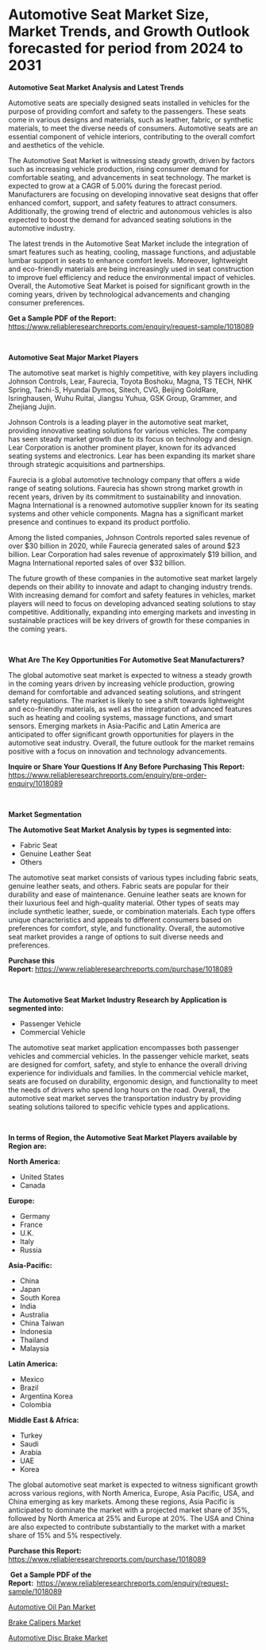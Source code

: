 <p><h1>Automotive Seat Market Size, Market Trends, and Growth Outlook forecasted for period from 2024 to 2031</h1></p><p><strong>Automotive Seat Market Analysis and Latest Trends</strong></p>
<p><p>Automotive seats are specially designed seats installed in vehicles for the purpose of providing comfort and safety to the passengers. These seats come in various designs and materials, such as leather, fabric, or synthetic materials, to meet the diverse needs of consumers. Automotive seats are an essential component of vehicle interiors, contributing to the overall comfort and aesthetics of the vehicle.</p><p>The Automotive Seat Market is witnessing steady growth, driven by factors such as increasing vehicle production, rising consumer demand for comfortable seating, and advancements in seat technology. The market is expected to grow at a CAGR of 5.00% during the forecast period. Manufacturers are focusing on developing innovative seat designs that offer enhanced comfort, support, and safety features to attract consumers. Additionally, the growing trend of electric and autonomous vehicles is also expected to boost the demand for advanced seating solutions in the automotive industry.</p><p>The latest trends in the Automotive Seat Market include the integration of smart features such as heating, cooling, massage functions, and adjustable lumbar support in seats to enhance comfort levels. Moreover, lightweight and eco-friendly materials are being increasingly used in seat construction to improve fuel efficiency and reduce the environmental impact of vehicles. Overall, the Automotive Seat Market is poised for significant growth in the coming years, driven by technological advancements and changing consumer preferences.</p></p>
<p><strong>Get a Sample PDF of the Report:&nbsp;</strong> <a href="https://www.reliableresearchreports.com/enquiry/request-sample/1018089">https://www.reliableresearchreports.com/enquiry/request-sample/1018089</a></p>
<p>&nbsp;</p>
<p><strong>Automotive Seat Major Market Players</strong></p>
<p><p>The automotive seat market is highly competitive, with key players including Johnson Controls, Lear, Faurecia, Toyota Boshoku, Magna, TS TECH, NHK Spring, Tachi-S, Hyundai Dymos, Sitech, CVG, Beijing GoldRare, Isringhausen, Wuhu Ruitai, Jiangsu Yuhua, GSK Group, Grammer, and Zhejiang Jujin.</p><p>Johnson Controls is a leading player in the automotive seat market, providing innovative seating solutions for various vehicles. The company has seen steady market growth due to its focus on technology and design. Lear Corporation is another prominent player, known for its advanced seating systems and electronics. Lear has been expanding its market share through strategic acquisitions and partnerships.</p><p>Faurecia is a global automotive technology company that offers a wide range of seating solutions. Faurecia has shown strong market growth in recent years, driven by its commitment to sustainability and innovation. Magna International is a renowned automotive supplier known for its seating systems and other vehicle components. Magna has a significant market presence and continues to expand its product portfolio.</p><p>Among the listed companies, Johnson Controls reported sales revenue of over $30 billion in 2020, while Faurecia generated sales of around $23 billion. Lear Corporation had sales revenue of approximately $19 billion, and Magna International reported sales of over $32 billion.</p><p>The future growth of these companies in the automotive seat market largely depends on their ability to innovate and adapt to changing industry trends. With increasing demand for comfort and safety features in vehicles, market players will need to focus on developing advanced seating solutions to stay competitive. Additionally, expanding into emerging markets and investing in sustainable practices will be key drivers of growth for these companies in the coming years.</p></p>
<p>&nbsp;</p>
<p><strong>What Are The Key Opportunities For Automotive Seat Manufacturers?</strong></p>
<p><p>The global automotive seat market is expected to witness a steady growth in the coming years driven by increasing vehicle production, growing demand for comfortable and advanced seating solutions, and stringent safety regulations. The market is likely to see a shift towards lightweight and eco-friendly materials, as well as the integration of advanced features such as heating and cooling systems, massage functions, and smart sensors. Emerging markets in Asia-Pacific and Latin America are anticipated to offer significant growth opportunities for players in the automotive seat industry. Overall, the future outlook for the market remains positive with a focus on innovation and technology advancements.</p></p>
<p><strong>Inquire or Share Your Questions If Any Before Purchasing This Report:</strong> <a href="https://www.reliableresearchreports.com/enquiry/pre-order-enquiry/1018089">https://www.reliableresearchreports.com/enquiry/pre-order-enquiry/1018089</a></p>
<p>&nbsp;</p>
<p><strong>Market Segmentation</strong></p>
<p><strong>The Automotive Seat Market Analysis by types is segmented into:</strong></p>
<p><ul><li>Fabric Seat</li><li>Genuine Leather Seat</li><li>Others</li></ul></p>
<p><p>The automotive seat market consists of various types including fabric seats, genuine leather seats, and others. Fabric seats are popular for their durability and ease of maintenance. Genuine leather seats are known for their luxurious feel and high-quality material. Other types of seats may include synthetic leather, suede, or combination materials. Each type offers unique characteristics and appeals to different consumers based on preferences for comfort, style, and functionality. Overall, the automotive seat market provides a range of options to suit diverse needs and preferences.</p></p>
<p><strong>Purchase this Report:&nbsp;</strong><a href="https://www.reliableresearchreports.com/purchase/1018089">https://www.reliableresearchreports.com/purchase/1018089</a></p>
<p>&nbsp;</p>
<p><strong>The Automotive Seat Market Industry Research by Application is segmented into:</strong></p>
<p><ul><li>Passenger Vehicle</li><li>Commercial Vehicle</li></ul></p>
<p><p>The automotive seat market application encompasses both passenger vehicles and commercial vehicles. In the passenger vehicle market, seats are designed for comfort, safety, and style to enhance the overall driving experience for individuals and families. In the commercial vehicle market, seats are focused on durability, ergonomic design, and functionality to meet the needs of drivers who spend long hours on the road. Overall, the automotive seat market serves the transportation industry by providing seating solutions tailored to specific vehicle types and applications.</p></p>
<p>&nbsp;</p>
<p><strong>In terms of Region, the Automotive Seat Market Players available by Region are:</strong></p>
<p>
    <p> <strong> North America: </strong>
        <ul>
            <li>United States</li>
            <li>Canada</li>
        </ul>
        </p> 
    <p> <strong> Europe: </strong>
        <ul>
            <li>Germany</li>
            <li>France</li>
            <li>U.K.</li>
            <li>Italy</li>
            <li>Russia</li>
        </ul>
        </p> 
    <p> <strong> Asia-Pacific: </strong>
        <ul>
            <li>China</li>
            <li>Japan</li>
            <li>South Korea</li>
            <li>India</li>
            <li>Australia</li>
            <li>China Taiwan</li>
            <li>Indonesia</li>
            <li>Thailand</li>
            <li>Malaysia</li>
        </ul>
        </p> 
    <p> <strong> Latin America: </strong>
        <ul>
            <li>Mexico</li>
            <li>Brazil</li>
            <li>Argentina Korea</li>
            <li>Colombia</li>
        </ul>
        </p> 
    <p> <strong> Middle East & Africa: </strong>
        <ul>
            <li>Turkey</li>
            <li>Saudi</li>
            <li>Arabia</li>
            <li>UAE</li>
            <li>Korea</li>
        </ul>
    </p>
    </p>
<p><p>The global automotive seat market is expected to witness significant growth across various regions, with North America, Europe, Asia Pacific, USA, and China emerging as key markets. Among these regions, Asia Pacific is anticipated to dominate the market with a projected market share of 35%, followed by North America at 25% and Europe at 20%. The USA and China are also expected to contribute substantially to the market with a market share of 15% and 5% respectively.</p></p>
<p><strong>Purchase this Report: </strong><a href="https://www.reliableresearchreports.com/purchase/1018089">https://www.reliableresearchreports.com/purchase/1018089</a></p>
<p>&nbsp;<strong>Get a Sample PDF of the Report:&nbsp;&nbsp;</strong><a href="https://www.reliableresearchreports.com/enquiry/request-sample/1018089">https://www.reliableresearchreports.com/enquiry/request-sample/1018089</a></p>
<p><strong></strong></p>
<p><p><a href="https://github.com/redneck06/Market-Research-Report-List-2/blob/main/automotive-oil-pan-market.md">Automotive Oil Pan Market</a></p><p><a href="https://github.com/edytherolanlouisejk1miz0wig/Market-Research-Report-List-1/blob/main/brake-calipers-market.md">Brake Calipers Market</a></p><p><a href="https://github.com/peachesmcdowel1/Market-Research-Report-List-1/blob/main/automotive-disc-brake-market.md">Automotive Disc Brake Market</a></p></p>